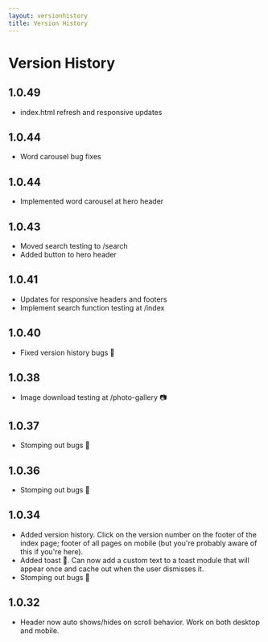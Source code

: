 ```yaml
---
layout: versionhistory
title: Version History
---
```





# Version History
## 1.0.49
* index.html refresh and responsive updates

## 1.0.44
* Word carousel bug fixes

## 1.0.44
* Implemented word carousel at hero header

## 1.0.43
* Moved search testing to /search
* Added button to hero header

## 1.0.41
* Updates for responsive headers and footers
* Implement search function testing at /index

## 1.0.40
* Fixed version history bugs 🐛

## 1.0.38
* Image download testing at /photo-gallery 📷

## 1.0.37
* Stomping out bugs 🐛

## 1.0.36
* Stomping out bugs 🐛

## 1.0.34
* Added version history. Click on the version number on the footer of the index page; footer of all pages on mobile (but you're probably aware of this if you're here).
* Added toast 🍞. Can now add a custom text to a toast module that will appear once and cache out when the user dismisses it.
* Stomping out bugs 🐛

## 1.0.32
* Header now auto shows/hides on scroll behavior. Work on both desktop and mobile.